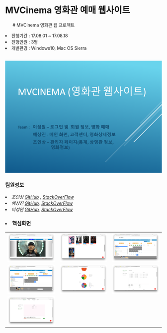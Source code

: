 # MVCinema 영화관 예매 웹사이트

<ul># MVCinema 영화관 웹 프로젝트</ul>
 <li>진행기간 : 17.08.01 ~ 17.08.18</li>
 <li>진행인원 : 3명</li>
 <li>개발환경 : Windows10, Mac OS Sierra</li>
 <br>

![Comnawa image](readme/mvcinema.png)

### 팀원정보

*<li>조인상 [GitHub][ghinsang] , [StackOverFlow][sfinsang]</li>*
*<li>예상진 [GitHub][ghsangjin], [StackOverFlow][sangjin]</li>* 
*<li>이성원 [GitHub][ghsungwon], [StackOverFlow][sungwon]</li>*

### <li>핵심화면</li>

<table>
 <tr>
  <td><img src="readme/1.png" width="300px"></td>
  <td><img src="readme/2.png" width="300px"></td>
  <td><img src="readme/3.png" width="300px"></td>
 </tr>
  <tr>
  <td><img src="readme/4.png" width="300px"></td>
  <td><img src="readme/5.png" width="300px"></td>
  <td><img src="readme/6.png" width="300px"></td>
 </tr>
  <tr>
  <td><img src="readme/7.png" width="300px"></td>
 </tr>
</table>
 

[ghsangjin]: https://github.com/sangjin0309
[ghsungwon]: https://github.com/tjddnjs625
[ghinsang]: https://github.com/insangwabcho
[sfinsang]: https://stackoverflow.com/users/8349800/%EC%A1%B0%EC%9D%B8%EC%83%81
[sangjin]: https://stackoverflow.com/users/8366655/%EC%98%88%EC%83%81%EC%A7%84
[sungwon]: https://stackoverflow.com/users/8504569/%EC%9D%B4%EC%84%B1%EC%9B%90
